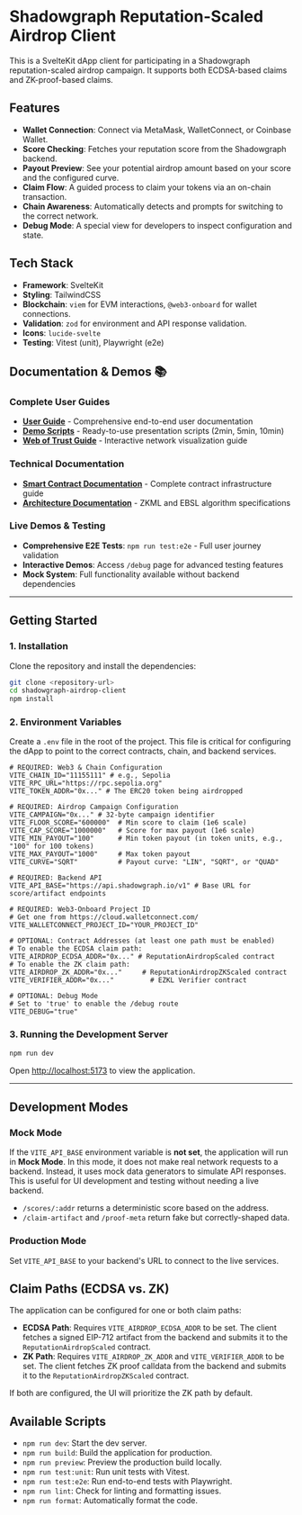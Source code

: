# Shadowgraph Reputation-Scaled Airdrop Client

This is a SvelteKit dApp client for participating in a Shadowgraph reputation-scaled airdrop campaign. It supports both ECDSA-based claims and ZK-proof-based claims.

## Features

- **Wallet Connection**: Connect via MetaMask, WalletConnect, or Coinbase Wallet.
- **Score Checking**: Fetches your reputation score from the Shadowgraph backend.
- **Payout Preview**: See your potential airdrop amount based on your score and the configured curve.
- **Claim Flow**: A guided process to claim your tokens via an on-chain transaction.
- **Chain Awareness**: Automatically detects and prompts for switching to the correct network.
- **Debug Mode**: A special view for developers to inspect configuration and state.

## Tech Stack

- **Framework**: SvelteKit
- **Styling**: TailwindCSS
- **Blockchain**: `viem` for EVM interactions, `@web3-onboard` for wallet connections.
- **Validation**: `zod` for environment and API response validation.
- **Icons**: `lucide-svelte`
- **Testing**: Vitest (unit), Playwright (e2e)

## Documentation & Demos 📚

### Complete User Guides
- **[User Guide](./USER_GUIDE.md)** - Comprehensive end-to-end user documentation
- **[Demo Scripts](./DEMO_SCRIPTS.md)** - Ready-to-use presentation scripts (2min, 5min, 10min)
- **[Web of Trust Guide](./WEB_OF_TRUST_GUIDE.md)** - Interactive network visualization guide

### Technical Documentation
- **[Smart Contract Documentation](./contracts/README.md)** - Complete contract infrastructure guide
- **[Architecture Documentation](./documentation/)** - ZKML and EBSL algorithm specifications

### Live Demos & Testing
- **Comprehensive E2E Tests**: `npm run test:e2e` - Full user journey validation
- **Interactive Demos**: Access `/debug` page for advanced testing features
- **Mock System**: Full functionality available without backend dependencies

---

## Getting Started

### 1. Installation

Clone the repository and install the dependencies:

```bash
git clone <repository-url>
cd shadowgraph-airdrop-client
npm install
```

### 2. Environment Variables

Create a `.env` file in the root of the project. This file is critical for configuring the dApp to point to the correct contracts, chain, and backend services.

```env
# REQUIRED: Web3 & Chain Configuration
VITE_CHAIN_ID="11155111" # e.g., Sepolia
VITE_RPC_URL="https://rpc.sepolia.org"
VITE_TOKEN_ADDR="0x..." # The ERC20 token being airdropped

# REQUIRED: Airdrop Campaign Configuration
VITE_CAMPAIGN="0x..." # 32-byte campaign identifier
VITE_FLOOR_SCORE="600000"  # Min score to claim (1e6 scale)
VITE_CAP_SCORE="1000000"   # Score for max payout (1e6 scale)
VITE_MIN_PAYOUT="100"      # Min token payout (in token units, e.g., "100" for 100 tokens)
VITE_MAX_PAYOUT="1000"     # Max token payout
VITE_CURVE="SQRT"          # Payout curve: "LIN", "SQRT", or "QUAD"

# REQUIRED: Backend API
VITE_API_BASE="https://api.shadowgraph.io/v1" # Base URL for score/artifact endpoints

# REQUIRED: Web3-Onboard Project ID
# Get one from https://cloud.walletconnect.com/
VITE_WALLETCONNECT_PROJECT_ID="YOUR_PROJECT_ID"

# OPTIONAL: Contract Addresses (at least one path must be enabled)
# To enable the ECDSA claim path:
VITE_AIRDROP_ECDSA_ADDR="0x..." # ReputationAirdropScaled contract
# To enable the ZK claim path:
VITE_AIRDROP_ZK_ADDR="0x..."     # ReputationAirdropZKScaled contract
VITE_VERIFIER_ADDR="0x..."         # EZKL Verifier contract

# OPTIONAL: Debug Mode
# Set to 'true' to enable the /debug route
VITE_DEBUG="true"
```

### 3. Running the Development Server

```bash
npm run dev
```

Open [http://localhost:5173](http://localhost:5173) to view the application.

---

## Development Modes

### Mock Mode

If the `VITE_API_BASE` environment variable is **not set**, the application will run in **Mock Mode**. In this mode, it does not make real network requests to a backend. Instead, it uses mock data generators to simulate API responses. This is useful for UI development and testing without needing a live backend.

- `/scores/:addr` returns a deterministic score based on the address.
- `/claim-artifact` and `/proof-meta` return fake but correctly-shaped data.

### Production Mode

Set `VITE_API_BASE` to your backend's URL to connect to the live services.

## Claim Paths (ECDSA vs. ZK)

The application can be configured for one or both claim paths:

- **ECDSA Path**: Requires `VITE_AIRDROP_ECDSA_ADDR` to be set. The client fetches a signed EIP-712 artifact from the backend and submits it to the `ReputationAirdropScaled` contract.
- **ZK Path**: Requires `VITE_AIRDROP_ZK_ADDR` and `VITE_VERIFIER_ADDR` to be set. The client fetches ZK proof calldata from the backend and submits it to the `ReputationAirdropZKScaled` contract.

If both are configured, the UI will prioritize the ZK path by default.

## Available Scripts

- `npm run dev`: Start the dev server.
- `npm run build`: Build the application for production.
- `npm run preview`: Preview the production build locally.
- `npm run test:unit`: Run unit tests with Vitest.
- `npm run test:e2e`: Run end-to-end tests with Playwright.
- `npm run lint`: Check for linting and formatting issues.
- `npm run format`: Automatically format the code.

```

```
